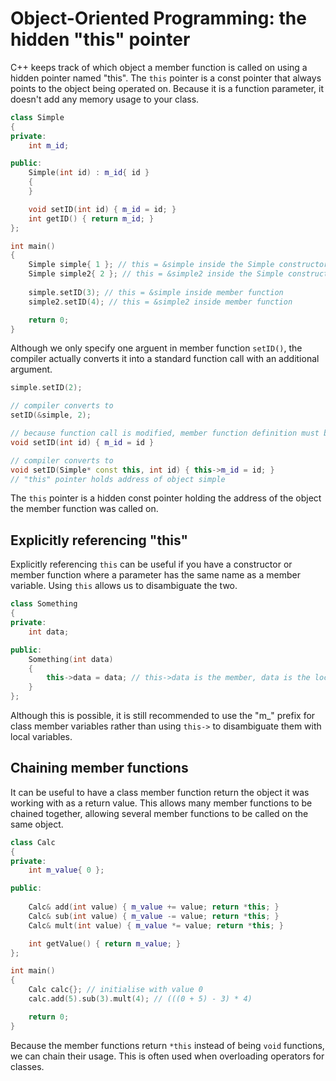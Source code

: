 # Object-Oriented Programming: the hidden "this" pointer

C++ keeps track of which object a member function is called on using a hidden pointer named "this".
The `this` pointer is a const pointer that always points to the object being operated on.
Because it is a function parameter, it doesn't add any memory usage to your class.

```cpp
class Simple
{
private:
    int m_id;

public:
    Simple(int id) : m_id{ id }
    {
    }

    void setID(int id) { m_id = id; }
    int getID() { return m_id; }
};

int main()
{
    Simple simple{ 1 }; // this = &simple inside the Simple constructor
    Simple simple2{ 2 }; // this = &simple2 inside the Simple constructor
    
    simple.setID(3); // this = &simple inside member function
    simple2.setID(4); // this = &simple2 inside member function

    return 0;
}
```

Although we only specify one arguent in member function `setID()`, the compiler actually converts it into a standard function call with an additional argument.

```cpp
simple.setID(2);

// compiler converts to
setID(&simple, 2);

// because function call is modified, member function definition must be changed too
void setID(int id) { m_id = id }

// compiler converts to
void setID(Simple* const this, int id) { this->m_id = id; }
// "this" pointer holds address of object simple

```

The `this` pointer is a hidden const pointer holding the address of the object the member function was called on.

## Explicitly referencing "this"

Explicitly referencing `this` can be useful if you have a constructor or member function where a parameter has the same name as a member variable.
Using `this` allows us to disambiguate the two.

```cpp
class Something
{
private:
    int data;

public:
    Something(int data)
    {
        this->data = data; // this->data is the member, data is the local parameter
    }
};
```

Although this is possible, it is still recommended to use the "m_" prefix for class member variables rather than using `this->` to disambiguate them with local variables.

## Chaining member functions

It can be useful to have a class member function return the object it was working with as a return value.
This allows many member functions to be chained together, allowing several member functions to be called on the same object.

```cpp
class Calc
{
private:
    int m_value{ 0 };

public:
    
    Calc& add(int value) { m_value += value; return *this; }
    Calc& sub(int value) { m_value -= value; return *this; }
    Calc& mult(int value) { m_value *= value; return *this; }

    int getValue() { return m_value; }
};

int main()
{
    Calc calc{}; // initialise with value 0
    calc.add(5).sub(3).mult(4); // (((0 + 5) - 3) * 4)

    return 0;
}
```

Because the member functions return `*this` instead of being `void` functions, we can chain their usage.
This is often used when overloading operators for classes.
